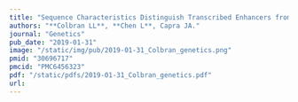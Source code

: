 ```yaml
---
title: "Sequence Characteristics Distinguish Transcribed Enhancers from Promoters and Predict Their Breadth of Activity"
authors: "**Colbran LL**, **Chen L**, Capra JA."
journal: "Genetics"
pub_date: "2019-01-31"
image: "/static/img/pub/2019-01-31_Colbran_genetics.png"
pmid: "30696717"
pmcid: "PMC6456323"
pdf: "/static/pdfs/2019-01-31_Colbran_genetics.pdf"
url: 
---
```

